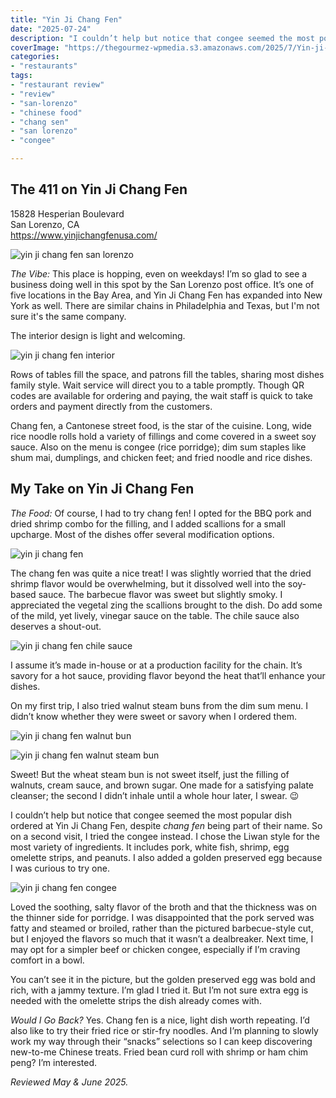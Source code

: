 ```yaml
---
title: "Yin Ji Chang Fen"
date: "2025-07-24"
description: "I couldn’t help but notice that congee seemed the most popular dish ordered at Yin Ji Chang Fen, despite *chang fen* being part of their name."
coverImage: "https://thegourmez-wpmedia.s3.amazonaws.com/2025/7/Yin-ji-chang-fen+(6).jpg"
categories:
- "restaurants"
tags:
- "restaurant review"
- "review"
- "san-lorenzo"
- "chinese food"
- "chang sen"
- "san lorenzo"
- "congee"

---
```


## The 411 on Yin Ji Chang Fen

15828 Hesperian Boulevard\
San Lorenzo, CA\
<https://www.yinjichangfenusa.com/>


![yin ji chang fen san lorenzo](https://thegourmez-wpmedia.s3.amazonaws.com/2025/7/Yin-ji-chang-fen+(2).jpg)

*The Vibe:* This place is hopping, even on weekdays! I’m so glad to see a business doing well in this spot by the San Lorenzo post office. It’s one of five locations in the Bay Area, and Yin Ji Chang Fen has expanded into New York as well. There are similar chains in Philadelphia and Texas, but I'm not sure it's the same company.

The interior design is light and welcoming.

![yin ji chang fen interior](https://thegourmez-wpmedia.s3.amazonaws.com/2025/7/Yin-ji-chang-fen+(7).jpg)

Rows of tables fill the space, and patrons fill the tables, sharing most dishes family style. Wait service will direct you to a table promptly. Though QR codes are available for ordering and paying, the wait staff is quick to take orders and payment directly from the customers.

Chang fen, a Cantonese street food, is the star of the cuisine. Long, wide rice noodle rolls hold a variety of fillings and come covered in a sweet soy sauce. Also on the menu is congee (rice porridge); dim sum staples like shum mai, dumplings, and chicken feet; and fried noodle and rice dishes.

## My Take on Yin Ji Chang Fen

*The Food:* Of course, I had to try chang fen! I opted for the BBQ pork and dried shrimp combo for the filling, and I added scallions for a small upcharge. Most of the dishes offer several modification options.

![yin ji chang fen](https://thegourmez-wpmedia.s3.amazonaws.com/2025/7/Yin-ji-chang-fen+(6).jpg)

The chang fen was quite a nice treat! I was slightly worried that the dried shrimp flavor would be overwhelming, but it dissolved well into the soy-based sauce. The barbecue flavor was sweet but slightly smoky. I appreciated the vegetal zing the scallions brought to the dish. Do add some of the mild, yet lively, vinegar sauce on the table. The chile  sauce also deserves a shout-out.

![yin ji chang fen chile sauce](https://thegourmez-wpmedia.s3.amazonaws.com/2025/7/Yin-ji-chang-fen+(5).jpg)

I assume it’s made in-house or at a production facility for the chain. It’s savory for a hot sauce, providing flavor beyond the heat that’ll enhance your dishes.

On my first trip, I also tried walnut steam buns from the dim sum menu. I didn’t know whether they were sweet or savory when I ordered them.

![yin ji chang fen walnut bun](https://thegourmez-wpmedia.s3.amazonaws.com/2025/7/Yin-ji-chang-fen+(4).jpg)

![yin ji chang fen walnut steam bun](https://thegourmez-wpmedia.s3.amazonaws.com/2025/7/Yin-ji-chang-fen+(3).jpg)

Sweet! But the wheat steam bun is not sweet itself, just the filling of walnuts, cream sauce, and brown sugar. One made for a satisfying palate cleanser; the second I didn’t inhale until a whole hour later, I swear. 😉

I couldn’t help but notice that congee seemed the most popular dish ordered at Yin Ji Chang Fen, despite *chang fen* being part of their name. So on a second visit, I tried the congee instead. I chose the Liwan style for the most variety of ingredients. It includes pork, white fish, shrimp, egg omelette strips, and peanuts. I also added a golden preserved egg because I was curious to try one.

![yin ji chang fen congee](https://thegourmez-wpmedia.s3.amazonaws.com/2025/7/Yin-ji-chang-fen+(1).jpg)

Loved the soothing, salty flavor of the broth and that the thickness was on the thinner side for porridge. I was disappointed that the pork served was fatty and steamed or broiled, rather than the pictured barbecue-style cut, but I enjoyed the flavors so much that it wasn’t a dealbreaker. Next time, I may opt for a simpler beef or chicken congee, especially if I’m craving comfort in a bowl.

You can’t see it in the picture, but the golden preserved egg was bold and rich, with a jammy texture. I’m glad I tried it. But I’m not sure extra egg is needed with the omelette strips the dish already comes with.

*Would I Go Back?* Yes. Chang fen is a nice, light dish worth repeating. I’d also like to try their fried rice or stir-fry noodles. And I’m planning to slowly work my way through their “snacks” selections so I can keep discovering new-to-me Chinese treats. Fried bean curd roll with shrimp or ham chim peng? I’m interested.

*Reviewed May & June 2025.*

